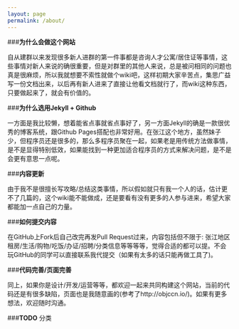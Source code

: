 ```yaml
---
layout: page
permalink: /about/
---
```


###**为什么会做这个网站**

自从建群以来发现很多新人进群的第一件事都是咨询人才公寓/居住证等事情，这些事情对新人来说的确很重要，但是对群里的其他人来说，总是被问相同的问题也真是很麻烦，所以我就想要不索性就做个wiki吧，这样初期大家辛苦点，集思广益写一份文档出来，以后再有新人进来了直接让他看文档就行了，而wiki这种东西，只要做起来了，就会有价值的。

###**为什么选用Jekyll + Github**

一方面是我比较懒，想着能省点事就省点事好了，另一方面Jekyll的确是一款很优秀的博客系统，跟Github Pages搭配也非常好用。在张江这个地方，虽然妹子少，但程序员还是很多的，那么多程序员聚在一起，如果老是用传统方法做事情，是不是显得特别低效，如果能找到一种更加适合程序员的方式来解决问题，是不是会更有意思一点呢。



###**内容更新**

由于我不是很擅长写攻略/总结这类事情，所以假如就只有我一个人的话，估计更不了几篇的，这个wiki能不能做成，还是要看有没有更多的人参与进来，希望大家都能加一点自己的力量。

###**如何提交内容**

在GitHub上Fork后自己改完再发Pull Request过来，内容包括但不限于: 张江地区租房/生活/购物/吃饭/办证/招聘/分类信息等等等等，觉得合适的都可以提。不会玩GitHub的同学可以直接联系我代提交（如果有太多的话只能再做工具了)。

###**代码完善/页面完善**

同上，如果你是设计/开发/运营等等，都欢迎一起来共同构建这个网站，当前的代码还是有很多缺陷，页面也是我随意画的(参考了http://objccn.io/)。如果有更多想法，欢迎随时沟通。

###**TODO**
分类


